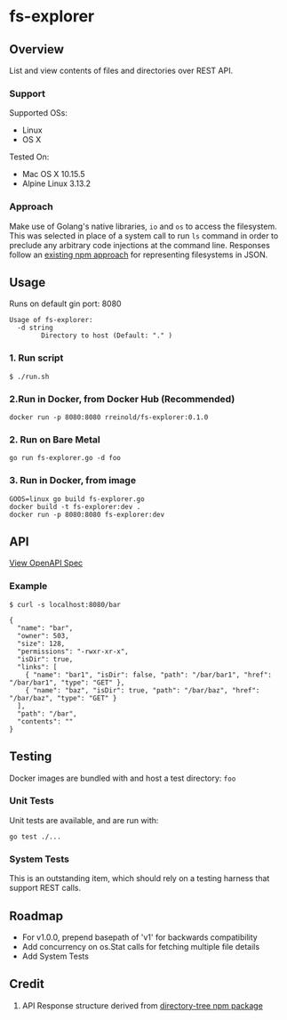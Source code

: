 # fs-explorer

## Overview

List and view contents of files and directories over REST API.

### Support
Supported OSs:
- Linux
- OS X

Tested On:
- Mac OS X 10.15.5
- Alpine Linux 3.13.2

### Approach

Make use of Golang's native libraries, `io` and `os` to access the filesystem. This was selected in place of a system call to run `ls` command in order to preclude any arbitrary code injections at the command line. Responses follow an [existing npm approach](https://www.npmjs.com/package/directory-tree) for representing filesystems in JSON.

## Usage

Runs on default gin port: 8080

```
Usage of fs-explorer:
  -d string
    	Directory to host (Default: "." )
```

### 1. Run script

```
$ ./run.sh
```
 ### 2.Run in Docker, from Docker Hub (Recommended)

```
docker run -p 8080:8080 rreinold/fs-explorer:0.1.0
```

### 2. Run on Bare Metal
```
go run fs-explorer.go -d foo
```

### 3. Run in Docker, from image
```
GOOS=linux go build fs-explorer.go
docker build -t fs-explorer:dev .
docker run -p 8080:8080 fs-explorer:dev
```

## API

[View OpenAPI Spec](https://github.com/rreinold/fs-explorer/blob/master/openapi.yml)

### Example

```
$ curl -s localhost:8080/bar

{
  "name": "bar",
  "owner": 503,
  "size": 128,
  "permissions": "-rwxr-xr-x",
  "isDir": true,
  "links": [
    { "name": "bar1", "isDir": false, "path": "/bar/bar1", "href": "/bar/bar1", "type": "GET" },
    { "name": "baz", "isDir": true, "path": "/bar/baz", "href": "/bar/baz", "type": "GET" }
  ],
  "path": "/bar",
  "contents": ""
}
```
## Testing

Docker images are bundled with and host a test directory: `foo`

### Unit Tests

Unit tests are available, and are run with:

```
go test ./...
```

### System Tests

This is an outstanding item, which should rely on a testing harness that support REST calls.

## Roadmap

- For v1.0.0, prepend basepath of 'v1' for backwards compatibility
- Add concurrency on os.Stat calls for fetching multiple file details
- Add System Tests


## Credit

1. API Response structure derived from [directory-tree npm package](https://www.npmjs.com/package/directory-tree)
